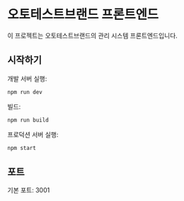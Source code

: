 # 오토테스트브랜드 프론트엔드

이 프로젝트는 오토테스트브랜드의 관리 시스템 프론트엔드입니다.

## 시작하기

개발 서버 실행:
```bash
npm run dev
```

빌드:
```bash
npm run build
```

프로덕션 서버 실행:
```bash
npm start
```

## 포트

기본 포트: 3001
